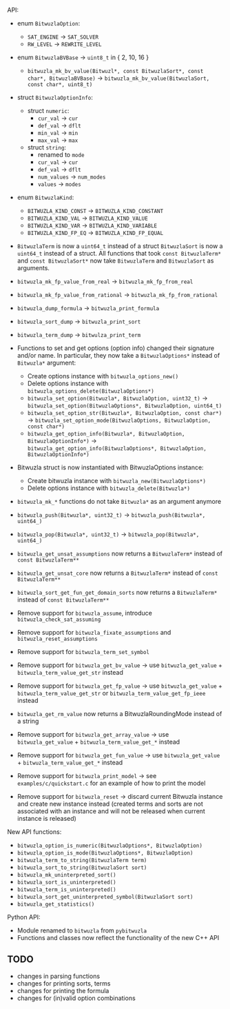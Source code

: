 API:
- enum `BitwuzlaOption`:
  + `SAT_ENGINE` -> `SAT_SOLVER`
  + `RW_LEVEL` -> `REWRITE_LEVEL`

- enum `BitwuzlaBVBase` -> `uint8_t` in { 2, 10, 16 }
  + `bitwuzla_mk_bv_value(Bitwuzl*, const BitwuzlaSort*, const char*, BitwuzlaBVBase)` ->
    `bitwuzla_mk_bv_value(BitwuzlaSort, const char*, uint8_t)`

- struct `BitwuzlaOptionInfo`:
  + struct `numeric`:
    * `cur_val` -> `cur`
    * `def_val` -> `dflt`
    * `min_val` -> `min`
    * `max_val` -> `max`
  + struct `string`:
    * renamed to `mode`
    * `cur_val` -> `cur`
    * `def_val` -> `dflt`
    * `num_values` -> `num_modes`
    * `values` -> `modes`

- enum `BitwuzlaKind`:
  + `BITWUZLA_KIND_CONST` -> `BITWUZLA_KIND_CONSTANT`
  + `BITWUZLA_KIND_VAL`   -> `BITWUZLA_KIND_VALUE`
  + `BITWUZLA_KIND_VAR`   -> `BITWUZLA_KIND_VARIABLE`
  + `BITWUZLA_KIND_FP_EQ` -> `BITWUZLA_KIND_FP_EQUAL`

- `BitwuzlaTerm` is now a `uint64_t` instead of a struct `BitwuzlaSort` is now
   a `uint64_t` instead of a struct. All functions that took
   `const BitwuzlaTerm*` and `const BitwuzlaSort*` now take `BitwuzlaTerm` and
   `BitwuzlaSort` as arguments.

- `bitwuzla_mk_fp_value_from_real` -> `bitwuzla_mk_fp_from_real`
- `bitwuzla_mk_fp_value_from_rational` -> `bitwuzla_mk_fp_from_rational`

- `bitwuzla_dump_formula` -> `bitwuzla_print_formula`
- `bitwuzla_sort_dump` -> `bitwuzla_print_sort`
- `bitwuzla_term_dump` -> `bitwulza_print_term`

- Functions to set and get options (option info) changed their signature and/or name.
  In particular, they now take a `BitwuzlaOptions*` instead of `Bitwuzla*` argument:
  + Create options instance with `bitwuzla_options_new()`
  + Delete options instance with `bitwuzla_options_delete(BitwuzlaOptions*)`
  + `bitwuzla_set_option(Bitwuzla*, BitwuzlaOption, uint32_t)` ->
    `bitwuzla_set_option(BitwuzlaOptions*, BitwuzlaOption, uint64_t)`
  + `bitwuzla_set_option_str(Bitwuzla*, BitwuzlaOption, const char*)` ->
    `bitwuzla_set_option_mode(BitwuzlaOptions, BitwuzlaOption, const char*)`
  + `bitwuzla_get_option_info(Bitwuzla*, BitwuzlaOption, BitwuzlaOptionInfo*)` ->
    `bitwuzla_get_option_info(BitwuzlaOptions*, BitwuzlaOption, BitwuzlaOptionInfo*)`

- Bitwuzla struct is now instantiated with BitwuzlaOptions instance:
  + Create bitwuzla instance with `bitwuzla_new(BitwuzlaOptions*)`
  + Delete options instance with `bitwuzla_delete(Bitwuzla*)`

- `bitwuzla_mk_*` functions do not take `Bitwuzla*` as an argument anymore

- `bitwuzla_push(Bitwuzla*, uint32_t)` -> `bitwuzla_push(Bitwuzla*, uint64_)`
- `bitwuzla_pop(Bitwuzla*, uint32_t)` -> `bitwuzla_pop(Bitwuzla*, uint64_)`

- `bitwuzla_get_unsat_assumptions` now returns a `BitwuzlaTerm*` instead of
  `const BitwuzlaTerm**`
- `bitwuzla_get_unsat_core` now returns a `BitwuzlaTerm*` instead of
  `const BitwuzlaTerm**`
- `bitwuzla_sort_get_fun_get_domain_sorts` now returns a `BitwuzlaTerm*` instead of
  `const BitwuzlaTerm**`

- Remove support for `bitwuzla_assume`, introduce `bitwuzla_check_sat_assuming`
- Remove support for `bitwuzla_fixate_assumptions` and `bitwuzla_reset_assumptions`
- Remove support for `bitwuzla_term_set_symbol`

- Remove support for `bitwuzla_get_bv_value`
  -> use `bitwuzla_get_value` + `bitwuzla_term_value_get_str` instead

- Remove support for `bitwuzla_get_fp_value`
  -> use `bitwuzla_get_value` + `bitwuzla_term_value_get_str` or
     `bitwuzla_term_value_get_fp_ieee` instead

- `bitwuzla_get_rm_value` now returns a BitwuzlaRoundingMode instead of a string

- Remove support for `bitwuzla_get_array_value`
  -> use `bitwuzla_get_value` + `bitwuzla_term_value_get_*` instead
- Remove support for `bitwuzla_get_fun_value`
  -> use `bitwuzla_get_value` + `bitwuzla_term_value_get_*` instead

- Remove support for `bitwuzla_print_model`
  -> see `examples/c/quickstart.c` for an example of how to print the model

- Remove support for `bitwuzla_reset`
  -> discard current Bitwuzla instance and create new instance instead
     (created terms and sorts are not associated with an instance and will
      not be released when current instance is released)

New API functions:

- `bitwuzla_option_is_numeric(BitwuzlaOptions*, BitwuzlaOption)`
- `bitwuzla_option_is_mode(BitwuzlaOptions*, BitwuzlaOption)`
- `bitwuzla_term_to_string(BitwuzlaTerm term)`
- `bitwuzla_sort_to_string(BitwuzlaSort sort)`
- `bitwuzla_mk_uninterpreted_sort()`
- `bitwuzla_sort_is_uninterpreted()`
- `bitwuzla_term_is_uninterpreted()`
- `bitwuzla_sort_get_uninterpreted_symbol(BitwuzlaSort sort)`
- `bitwuzla_get_statistics()`

Python API:
- Module renamed to `bitwuzla` from `pybitwuzla`
- Functions and classes now reflect the functionality of the new C++ API

## TODO
- changes in parsing functions
- changes for printing sorts, terms
- changes for printing the formula
- changes for (in)valid option combinations
